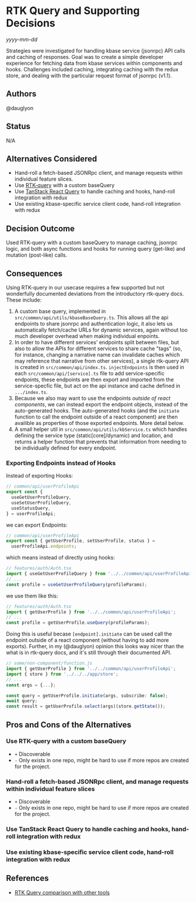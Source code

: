 <!-- Short descriptive title -->

# RTK Query and Supporting Decisions

<!-- Date -->

_yyyy-mm-dd_

<!-- Summary -->

Strategies were investigated for handling kbase service (jsonrpc) API calls and
caching of responses. Goal was to create a simple developer experience for
fetching data from kbase services within components and hooks. Challenges
included caching, integrating caching with the redux store, and dealing with the
particular request format of jsonrpc (v1.1).

## Authors <!-- GitHub Username(s) -->

@dauglyon

## Status <!-- Status of this ADR -->

N/A

## Alternatives Considered <!-- Short list of considered alternatives, should include the chosen path -->

- Hand-roll a fetch-based JSONRpc client, and manage requests within individual
  feature slices.
- Use [RTK-query](https://redux-toolkit.js.org/rtk-query/overview) with a custom
  baseQuery
- Use [TanStack React Query](https://tanstack.com/query/v4/docs/overview) to
  handle caching and hooks, hand-roll integration with redux
- Use existing kbase-specific service client code, hand-roll integration with
  redux

## Decision Outcome <!-- Summary of the decision -->

Used RTK-query with a custom baseQuery to manage caching, jsonrpc logic, and
both async functions and hooks for running query (get-like) and mutation
(post-like) calls.

## Consequences <!-- Summary of the decision -->

Using RTK-query in our usecase requires a few supported but not wonderfully
documented deviations from the introductory rtk-query docs. These include:

1. A custom base query, implemented in `src/common/api/utils/kbaseBaseQuery.ts`.
   This allows all the api endpoints to share jsonrpc and authentication logic,
   it also lets us automatically fetch/cache URLs for dynamic services, again
   without too much developer overhead when making individual enpoints.
2. In order to have different services' endpoints split between files, but also
   to allow the APIs for different services to share cache "tags" (so, for
   instance, changing a narrative name can invalidate caches which may reference
   that narrative from other services), a single rtk-query API is created in
   `src/common/api/index.ts`. `injectEndpoints` is then used in each
   `src/common/api/[service].ts` file to add service-specific endpoints, these
   endpoints are then export and imported from the service-specfic file, but act
   on the api instance and cache defined in `.../index.ts`.
3. Because we also may want to use the endpoints _outside of react components_,
   we can instead export the endpoint objects, instead of the auto-generated
   hooks. The auto-generated hooks (and the `initiate` function to call the
   endpoint outside of a react component) are then availible as properties of
   those exported endpoints. More detail below.
4. A small helper util in `src/common/api/utils/kbService.ts` which handles
   defining the service type (static\[core\]/dynamic) and location, and returns
   a helper function that prevents that information from needing to be
   individually defined for every endpoint.

### Exporting Endpoints instead of Hooks

Instead of exporting Hooks:

```js
// common/api/userProfileApi
export const {
  useGetUserProfileQuery,
  useSetUserProfileQuery,
  useStatusQuery,
} = userProfileApi;
```

we can export Endpoints:

```js
// common/api/userProfileApi
export const { getUserProfile, setUserProfile, status } =
  userProfileApi.endpoints;
```

which means instead of directly using hooks:

```js
// features/auth/Auth.tsx
import { useGetUserProfileQuery } from '../../common/api/userProfileApi';
// ...
const profile = useGetUserProfileQuery(profileParams);
```

we use them like this:

```js
// features/auth/Auth.tsx
import { getUserProfile } from '../../common/api/userProfileApi';
// ...
const profile = getUserProfile.useQuery(profileParams);
```

Doing this is useful becase `[endpoint].initiate` can be used call the endpoint
outside of a react component (without having to add more exports). Further, in
my (@dauglyon) opinion this looks way nicer than the what is in rtk-query docs,
and it's still through their documented API.

```js
// some/non-component/function.js
import { getUserProfile } from '../../common/api/userProfileApi';
import { store } from '../../../app/store';
// ...
const args = {...};

const query = getUserProfile.initiate(args, subscribe: false);
await query;
const result = getUserProfile.select(args)(store.getState());

```

## Pros and Cons of the Alternatives <!-- List Pros/Cons of each considered alternative -->

### Use RTK-query with a custom baseQuery

- `+` Discoverable
- `-` Only exists in one repo, might be hard to use if more repos are created
  for the project.

### Hand-roll a fetch-based JSONRpc client, and manage requests within individual feature slices

- `+` Discoverable
- `-` Only exists in one repo, might be hard to use if more repos are created
  for the project.

### Use TanStack React Query to handle caching and hooks, hand-roll integration with redux

### Use existing kbase-specific service client code, hand-roll integration with redux

## References <!-- List any relevant resources about the ADR, consider using footnotes as below where useful -->

- [RTK Query comparison with other tools](https://redux-toolkit.js.org/rtk-query/comparison)
